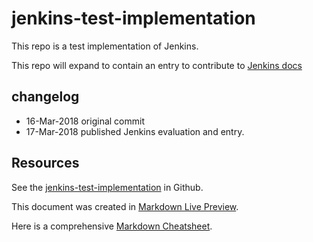 # jenkins-test-implementation

This repo is a test implementation of Jenkins.

This repo will expand to contain an entry to contribute to [Jenkins docs](https://jenkins.io/)

## changelog
* 16-Mar-2018 original commit
* 17-Mar-2018 published Jenkins evaluation and entry.

## Resources

See the [jenkins-test-implementation](https://github.com/boko91/jenkins-test-implementation.git) in Github.

This document was created in [Markdown Live Preview](http://markdownlivepreview.com/).

Here is a comprehensive [Markdown Cheatsheet](https://github.com/adam-p/markdown-here/wiki/Markdown-Cheatsheet).
